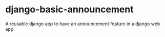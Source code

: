 # django-basic-announcement

A reusable django app to have an announcement feature in a django web app.

